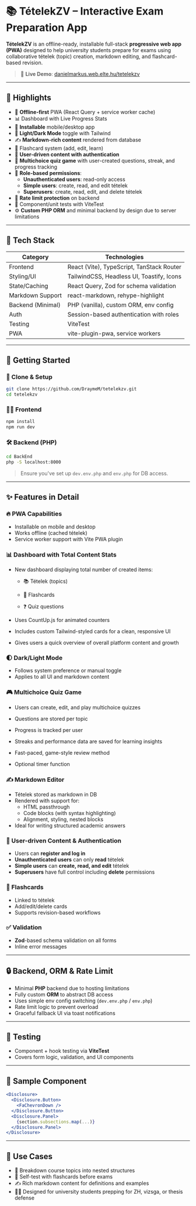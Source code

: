 # 📚 TételekZV – Interactive Exam Preparation App

**TételekZV** is an offline-ready, installable full-stack **progressive web app (PWA)** designed to help university students prepare for exams using collaborative tételek (topic) creation, markdown editing, and flashcard-based revision.

> 🔗 **Live Demo**: [danielmarkus.web.elte.hu/tetelekzv](https://danielmarkus.web.elte.hu/tetelekzv/)

---

## 📌 Highlights

- 💾 **Offline-first** PWA (React Query + service worker cache)
- 📊 Dashboard with Live Progress Stats
- 📱 **Installable** mobile/desktop app
- 🎨 **Light/Dark Mode** toggle with Tailwind
- ✍️ **Markdown-rich content** rendered from database
- 🧠 Flashcard system (add, edit, learn)
- 👥 **User-driven content with authentication**
- 🧩 **Multichoice quiz game** with user-created questions, streak, and progress tracking
- 🔐 **Role-based permissions**:
  - **Unauthenticated users**: read-only access
  - **Simple users**: create, read, and edit tételek
  - **Superusers**: create, read, edit, and delete tételek
- 🚦 **Rate limit protection** on backend
- 🧪 Component/unit tests with ViteTest
- ⚙️ **Custom PHP ORM** and minimal backend by design due to server limitations

---

## 🧩 Tech Stack

| Category         | Technologies                             |
|------------------|-------------------------------------------|
| Frontend         | React (Vite), TypeScript, TanStack Router |
| Styling/UI       | TailwindCSS, Headless UI, Toastify, Icons |
| State/Caching    | React Query, Zod for schema validation     |
| Markdown Support | react-markdown, rehype-highlight           |
| Backend (Minimal)| PHP (vanilla), custom ORM, env config      |
| Auth             | Session-based authentication with roles    |
| Testing          | ViteTest                                   |
| PWA              | vite-plugin-pwa, service workers           |

---

## 🚀 Getting Started

### 🔧 Clone & Setup

```bash
git clone https://github.com/DraymeM/tetelekzv.git
cd tetelekzv
```

### 🧑‍💻 Frontend

```bash
npm install
npm run dev
```

### 🛠️ Backend (PHP)

```bash
cd BackEnd
php -S localhost:8000
```

> Ensure you've set up `dev.env.php` and `env.php` for DB access.

---

## ✨ Features in Detail

### 🔥 PWA Capabilities

- Installable on mobile and desktop
- Works offline (cached tételek)
- Service worker support with Vite PWA plugin

### 📊 Dashboard with Total Content Stats

- New dashboard displaying total number of created items:

  - 📚 Tételek (topics)

  - 🧠 Flashcards

  - ❓ Quiz questions

- Uses CountUp.js for animated counters

- Includes custom Tailwind-styled cards for a clean, responsive UI

- Gives users a quick overview of overall platform content and growth

### 🌓 Dark/Light Mode

- Follows system preference or manual toggle
- Applies to all UI and markdown content

### 🎮 Multichoice Quiz Game

- Users can create, edit, and play multichoice quizzes

- Questions are stored per topic

- Progress is tracked per user

- Streaks and performance data are saved for learning insights

- Fast-paced, game-style review method

- Optional timer function

### ✍️ Markdown Editor

- Tételek stored as markdown in DB
- Rendered with support for:
  - HTML passthrough
  - Code blocks (with syntax highlighting)
  - Alignment, styling, nested blocks
- Ideal for writing structured academic answers

### 👥 User-driven Content & Authentication

- Users can **register and log in**
- **Unauthenticated users** can only **read** tételek
- **Simple users** can **create, read, and edit** tételek
- **Superusers** have full control including **delete** permissions

### 🧠 Flashcards

- Linked to tételek
- Add/edit/delete cards
- Supports revision-based workflows

### ✅ Validation

- **Zod**-based schema validation on all forms
- Inline error messages

---

## 🔒 Backend, ORM & Rate Limit

- Minimal **PHP** backend due to hosting limitations
- Fully custom **ORM** to abstract DB access
- Uses simple env config switching (`dev.env.php` / `env.php`)
- Rate limit logic to prevent overload
- Graceful fallback UI via toast notifications

---

## 🧪 Testing

- Component + hook testing via **ViteTest**
- Covers form logic, validation, and UI components

---

## 🧾 Sample Component

```jsx
<Disclosure>
  <Disclosure.Button>
    <FaChevronDown />
  </Disclosure.Button>
  <Disclosure.Panel>
    {section.subsections.map(...)}
  </Disclosure.Panel>
</Disclosure>
```

---

## 🧠 Use Cases

- 📖 Breakdown course topics into nested structures
- 🧪 Self-test with flashcards before exams
- ✍️ Rich markdown content for definitions and examples
- 👨‍🎓 Designed for university students prepping for ZH, vizsga, or thesis defense

